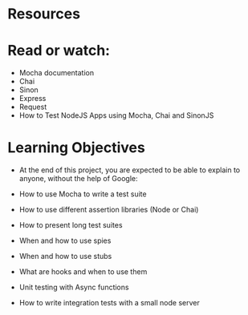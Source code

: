 # Resources
# Read or watch:

* Mocha documentation
* Chai
* Sinon
* Express
* Request
* How to Test NodeJS Apps using Mocha, Chai and SinonJS
# Learning Objectives
* At the end of this project, you are expected to be able to explain to anyone, without the help of Google:

* How to use Mocha to write a test suite
* How to use different assertion libraries (Node or Chai)
* How to present long test suites
* When and how to use spies
* When and how to use stubs
* What are hooks and when to use them
* Unit testing with Async functions
* How to write integration tests with a small node server
